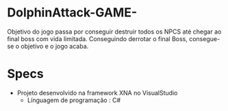 # DolphinAttack-GAME-

Objetivo do jogo passa por conseguir destruir todos os NPCS até chegar ao final boss com vida limitada.
Conseguindo derrotar o final Boss, consegue-se o objetivo e o jogo acaba.

# Specs
- Projeto desenvolvido na framework XNA no VisualStudio
    - Línguagem de programação : C# 
